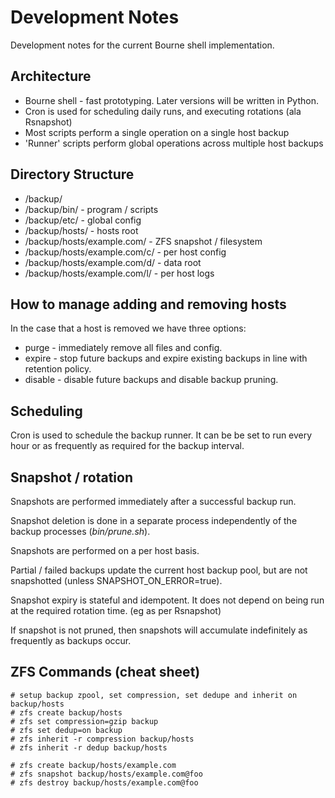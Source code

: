 # Development Notes

Development notes for the current Bourne shell implementation.

## Architecture

* Bourne shell - fast prototyping. Later versions will be written in Python.
* Cron is used for scheduling daily runs, and executing rotations (ala Rsnapshot)
* Most scripts perform a single operation on a single host backup
* 'Runner' scripts perform global operations across multiple host backups

## Directory Structure

* /backup/
* /backup/bin/ - program / scripts
* /backup/etc/ - global config
* /backup/hosts/ - hosts root
* /backup/hosts/example.com/ - ZFS snapshot / filesystem 
* /backup/hosts/example.com/c/ - per host config
* /backup/hosts/example.com/d/ - data root
* /backup/hosts/example.com/l/ - per host logs

## How to manage adding and removing hosts

In the case that a host is removed we have three options:

* purge - immediately remove all files and config.
* expire - stop future backups and expire existing backups in line with retention policy.
* disable - disable future backups and disable backup pruning.

## Scheduling

Cron is used to schedule the backup runner. It can be be set to run every hour
or as frequently as required for the backup interval.

## Snapshot / rotation

Snapshots are performed immediately after a successful backup run.

Snapshot deletion is done in a separate process independently of the backup
processes (_bin/prune.sh_).

Snapshots are performed on a per host basis.

Partial / failed backups update the current host backup pool, but are not snapshotted
(unless SNAPSHOT_ON_ERROR=true).

Snapshot expiry is stateful and idempotent. It does not depend on
being run at the required rotation time. (eg as per Rsnapshot)

If snapshot is not pruned, then snapshots will accumulate indefinitely as frequently
as backups occur.

## ZFS Commands (cheat sheet)

    # setup backup zpool, set compression, set dedupe and inherit on backup/hosts 
    # zfs create backup/hosts
    # zfs set compression=gzip backup
    # zfs set dedup=on backup
    # zfs inherit -r compression backup/hosts
    # zfs inherit -r dedup backup/hosts
    
    # zfs create backup/hosts/example.com
    # zfs snapshot backup/hosts/example.com@foo
    # zfs destroy backup/hosts/example.com@foo